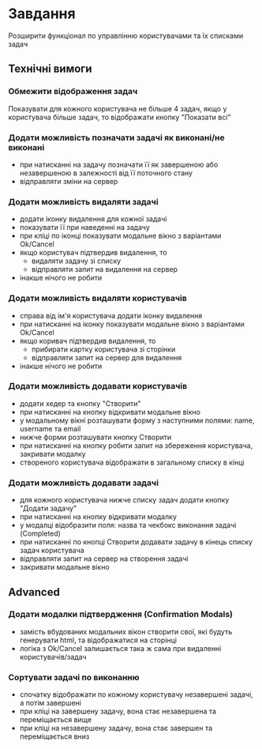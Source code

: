 # Завдання
Розширити функціонал по управлінню користувачами та їх списками задач

## Технічні вимоги
### Обмежити відображення задач
Показувати для кожного користувача не більше 4 задач, якщо у користувача більше задач, то відображати кнопку "Показати всі"

### Додати можливість позначати задачі як виконані/не виконані
* при натисканні на задачу позначати її як завершеною або незавершеною в залежності від її поточного стану
* відправляти зміни на сервер

### Додати можливість видаляти задачі
* додати іконку видалення для кожної задачі
* показувати її при наведенні на задачу
* при кліці по іконці показувати модальне вікно з варіантами Ok/Cancel
* якщо користувач підтвердив видалення, то
  * видаляти задачу зі списку
  * відправляти запит на видалення на сервер
* інакше нічого не робити

### Додати можливість видаляти користувачів
* справа від ім'я користувача додати іконку видалення
* при натисканні на іконку показувати модальне вікно з варіантами Ok/Cancel
* якщо коривач підтвердив видалення, то
  * прибирати картку користувача зі сторінки
  * відправляти запит на сервер для видалення
* інакше нічого не робити

### Додати можливість додавати користувачів
* додати хедер та кнопку "Створити"
* при натисканні на кнопку відкривати модальне вікно
* у модальному вікні розташувати форму з наступними полями: name, username та email
* нижче форми розташувати кнопку Створити
* при натисканні на кнопку робити запит на збереження користувача, закривати модалку
* створеного користувача відображати в загальному списку в кінці

### Додати можливість додавати задачі
* для кожного користувача нижче списку задач додати кнопку "Додати задачу"
* при натисканні на кнопку відкривати модалку
* у модалці відобразити поля: назва та чекбокс виконання задачі (Completed)
* при натисканні по кнопці Створити додавати задачу в кінець списку задач користувача
* відправляти запит на сервер на створення задачі
* закривати модальне вікно

## Advanced
### Додати модалки підтвердження (Confirmation Modals)
* замість вбудованих модальних вікон створити свої, які будуть генерувати html, та відображатися на сторінці
* логіка з Ok/Cancel залишається така ж сама при видаленні користувачів/задач

### Сортувати задачі по виконанню
* спочатку відображати по кожному користувачу незавершені задачі, а потім завершені
* при кліці на завершену задачу, вона стає незавершена та переміщається вище
* при кліці на незавершену задачу, вона стає завершен та переміщається вниз
